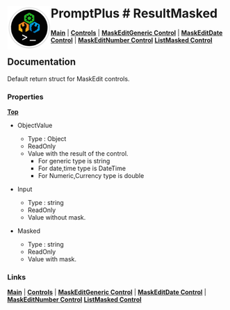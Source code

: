 # <img align="left" width="100" height="100" src="./images/icon.png"> PromptPlus # ResultMasked
[**Main**](index.md#help) | 
[**Controls**](index.md#apis) |
[**MaskEditGeneric Control**](maskeditgeneric) |
[**MaskEditDate Control**](maskeditdate) |
[**MaskEditNumber Control**](maskeditnumber)
[**ListMasked Control**](listmasked)

## Documentation
Default return struct for MaskEdit controls. 

### Properties
[**Top**](#-promptplus--resultmasked)

- ObjectValue
	- Type : Object
	- ReadOnly	
	- Value with the result of the control.
	    - For generic type is string
	    - For date,time type is DateTime
	    - For Numeric,Currency type is double 

- Input 
	- Type : string
	- ReadOnly	
	- Value without mask.

- Masked 
	- Type : string
	- ReadOnly	
	- Value with mask.

### Links
[**Main**](index.md#help) | 
[**Controls**](index.md#apis) |
[**MaskEditGeneric Control**](maskeditgeneric) |
[**MaskEditDate Control**](maskeditdate) |
[**MaskEditNumber Control**](maskeditnumber)
[**ListMasked Control**](listmasked)
